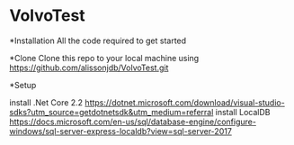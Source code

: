 # VolvoTest
*Installation
  All the code required to get started

*Clone
  Clone this repo to your local machine using https://github.com/alissonjdb/VolvoTest.git
  
*Setup

  install .Net Core 2.2 https://dotnet.microsoft.com/download/visual-studio-sdks?utm_source=getdotnetsdk&utm_medium=referral
  install LocalDB https://docs.microsoft.com/en-us/sql/database-engine/configure-windows/sql-server-express-localdb?view=sql-server-2017
